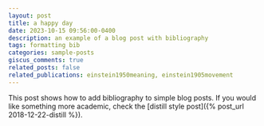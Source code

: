 ```yaml
---
layout: post
title: a happy day
date: 2023-10-15 09:56:00-0400
description: an example of a blog post with bibliography
tags: formatting bib
categories: sample-posts
giscus_comments: true
related_posts: false
related_publications: einstein1950meaning, einstein1905movement
---
```

This post shows how to add bibliography to simple blog posts. If you would like something more academic, check the [distill style post]({% post_url 2018-12-22-distill %}).
